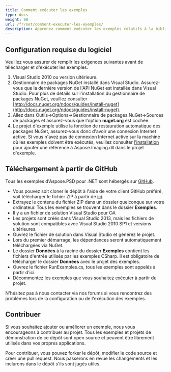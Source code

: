 ```yaml
---
title: Comment exécuter les exemples
type: docs
weight: 90
url: /fr/net/comment-executer-les-exemples/
description: Apprenez comment exécuter les exemples relatifs à la bibliothèque de format de fichier PSD hébergés sur GitHub.
---
```


## **Configuration requise du logiciel**
Veuillez vous assurer de remplir les exigences suivantes avant de télécharger et d'exécuter les exemples.

1. Visual Studio 2010 ou version ultérieure.
1. Gestionnaire de packages NuGet installé dans Visual Studio. Assurez-vous que la dernière version de l'API NuGet est installée dans Visual Studio. Pour plus de détails sur l'installation du gestionnaire de packages NuGet, veuillez consulter [http://docs.nuget.org/ndocs/guides/install-nuget](http://docs.nuget.org/ndocs/guides/install-nuget).
1. Allez dans Outils->Options->Gestionnaire de packages NuGet->Sources de packages et assurez-vous que l'option **nuget.org** est cochée.
1. Le projet d'exemple utilise la fonction de restauration automatique des packages NuGet, assurez-vous donc d'avoir une connexion Internet active. Si vous n'avez pas de connexion Internet active sur la machine où les exemples doivent être exécutés, veuillez consulter [l'installation](/psd/fr/net/installation/) pour ajouter une référence à Aspose.Imaging.dll dans le projet d'exemple.

## **Téléchargement à partir de GitHub**
Tous les exemples d'Aspose.PSD pour .NET sont hébergés sur [GitHub](https://github.com/aspose-psd/Aspose.PSD-for-.NET).

- Vous pouvez soit cloner le dépôt à l'aide de votre client GitHub préféré, soit télécharger le fichier ZIP à partir de [ici](https://github.com/aspose-psd/Aspose.PSD-for-.NET/archive/master.zip).
- Extrayez le contenu du fichier ZIP dans un dossier quelconque sur votre ordinateur. Tous les exemples se trouvent dans le dossier **Exemples**.
- Il y a un fichier de solution Visual Studio pour C#.
- Les projets sont créés dans Visual Studio 2013, mais les fichiers de solution sont compatibles avec Visual Studio 2010 SP1 et versions ultérieures.
- Ouvrez le fichier de solution dans Visual Studio et générez le projet.
- Lors du premier démarrage, les dépendances seront automatiquement téléchargées via NuGet.
- Le dossier **Données** à la racine du dossier **Exemples** contient les fichiers d'entrée utilisés par les exemples CSharp. Il est obligatoire de télécharger le dossier **Données** avec le projet des exemples.
- Ouvrez le fichier RunExamples.cs, tous les exemples sont appelés à partir d'ici.
- Décommentez les exemples que vous souhaitez exécuter à partir du projet.

N'hésitez pas à nous contacter via nos forums si vous rencontrez des problèmes lors de la configuration ou de l'exécution des exemples.

## **Contribuer**
Si vous souhaitez ajouter ou améliorer un exemple, nous vous encourageons à contribuer au projet. Tous les exemples et projets de démonstration de ce dépôt sont open source et peuvent être librement utilisés dans vos propres applications.

Pour contribuer, vous pouvez forker le dépôt, modifier le code source et créer une pull request. Nous passerons en revue les changements et les inclurons dans le dépôt s'ils sont jugés utiles.
